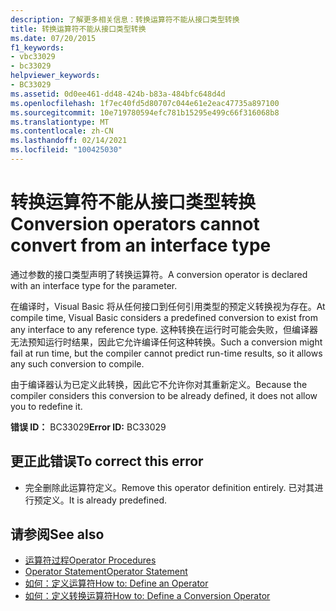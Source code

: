 ```yaml
---
description: 了解更多相关信息：转换运算符不能从接口类型转换
title: 转换运算符不能从接口类型转换
ms.date: 07/20/2015
f1_keywords:
- vbc33029
- bc33029
helpviewer_keywords:
- BC33029
ms.assetid: 0d0ee461-dd48-424b-b83a-484bfc648d4d
ms.openlocfilehash: 1f7ec40fd5d80707c044e61e2eac47735a897100
ms.sourcegitcommit: 10e719780594efc781b15295e499c66f316068b8
ms.translationtype: MT
ms.contentlocale: zh-CN
ms.lasthandoff: 02/14/2021
ms.locfileid: "100425030"
---
```

# <a name="conversion-operators-cannot-convert-from-an-interface-type"></a><span data-ttu-id="dc28c-103">转换运算符不能从接口类型转换</span><span class="sxs-lookup"><span data-stu-id="dc28c-103">Conversion operators cannot convert from an interface type</span></span>

<span data-ttu-id="dc28c-104">通过参数的接口类型声明了转换运算符。</span><span class="sxs-lookup"><span data-stu-id="dc28c-104">A conversion operator is declared with an interface type for the parameter.</span></span>  
  
 <span data-ttu-id="dc28c-105">在编译时，Visual Basic 将从任何接口到任何引用类型的预定义转换视为存在。</span><span class="sxs-lookup"><span data-stu-id="dc28c-105">At compile time, Visual Basic considers a predefined conversion to exist from any interface to any reference type.</span></span> <span data-ttu-id="dc28c-106">这种转换在运行时可能会失败，但编译器无法预知运行时结果，因此它允许编译任何这种转换。</span><span class="sxs-lookup"><span data-stu-id="dc28c-106">Such a conversion might fail at run time, but the compiler cannot predict run-time results, so it allows any such conversion to compile.</span></span>  
  
 <span data-ttu-id="dc28c-107">由于编译器认为已定义此转换，因此它不允许你对其重新定义。</span><span class="sxs-lookup"><span data-stu-id="dc28c-107">Because the compiler considers this conversion to be already defined, it does not allow you to redefine it.</span></span>  
  
 <span data-ttu-id="dc28c-108">**错误 ID：** BC33029</span><span class="sxs-lookup"><span data-stu-id="dc28c-108">**Error ID:** BC33029</span></span>  
  
## <a name="to-correct-this-error"></a><span data-ttu-id="dc28c-109">更正此错误</span><span class="sxs-lookup"><span data-stu-id="dc28c-109">To correct this error</span></span>  
  
- <span data-ttu-id="dc28c-110">完全删除此运算符定义。</span><span class="sxs-lookup"><span data-stu-id="dc28c-110">Remove this operator definition entirely.</span></span> <span data-ttu-id="dc28c-111">已对其进行预定义。</span><span class="sxs-lookup"><span data-stu-id="dc28c-111">It is already predefined.</span></span>  
  
## <a name="see-also"></a><span data-ttu-id="dc28c-112">请参阅</span><span class="sxs-lookup"><span data-stu-id="dc28c-112">See also</span></span>

- [<span data-ttu-id="dc28c-113">运算符过程</span><span class="sxs-lookup"><span data-stu-id="dc28c-113">Operator Procedures</span></span>](../programming-guide/language-features/procedures/operator-procedures.md)
- [<span data-ttu-id="dc28c-114">Operator Statement</span><span class="sxs-lookup"><span data-stu-id="dc28c-114">Operator Statement</span></span>](../language-reference/statements/operator-statement.md)
- [<span data-ttu-id="dc28c-115">如何：定义运算符</span><span class="sxs-lookup"><span data-stu-id="dc28c-115">How to: Define an Operator</span></span>](../programming-guide/language-features/procedures/how-to-define-an-operator.md)
- [<span data-ttu-id="dc28c-116">如何：定义转换运算符</span><span class="sxs-lookup"><span data-stu-id="dc28c-116">How to: Define a Conversion Operator</span></span>](../programming-guide/language-features/procedures/how-to-define-a-conversion-operator.md)
